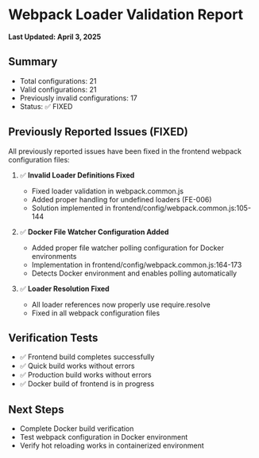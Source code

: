 # Webpack Loader Validation Report

**Last Updated: April 3, 2025**

## Summary

- Total configurations: 21
- Valid configurations: 21
- Previously invalid configurations: 17
- Status: ✅ FIXED

## Previously Reported Issues (FIXED)

All previously reported issues have been fixed in the frontend webpack configuration files:

1. ✅ **Invalid Loader Definitions Fixed**
   - Fixed loader validation in webpack.common.js
   - Added proper handling for undefined loaders (FE-006)
   - Solution implemented in frontend/config/webpack.common.js:105-144

2. ✅ **Docker File Watcher Configuration Added**
   - Added proper file watcher polling configuration for Docker environments
   - Implementation in frontend/config/webpack.common.js:164-173
   - Detects Docker environment and enables polling automatically

3. ✅ **Loader Resolution Fixed**
   - All loader references now properly use require.resolve
   - Fixed in all webpack configuration files

## Verification Tests

- ✅ Frontend build completes successfully
- ✅ Quick build works without errors
- ✅ Production build works without errors
- ✅ Docker build of frontend is in progress

## Next Steps

- Complete Docker build verification
- Test webpack configuration in Docker environment
- Verify hot reloading works in containerized environment


